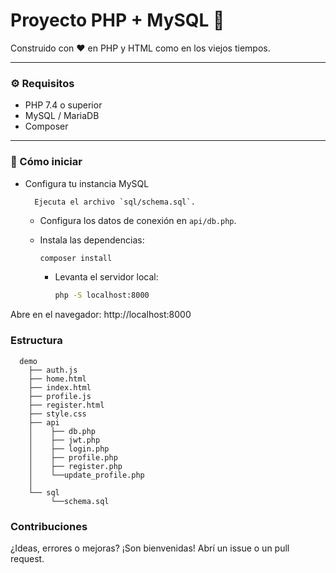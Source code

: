 # Proyecto PHP + MySQL 🐘

Construido con ❤️ en PHP y HTML como en los viejos tiempos.

---

### ⚙️ Requisitos

- PHP 7.4 o superior
- MySQL / MariaDB
- Composer

---

### 🧪 Cómo iniciar

- Configura tu instancia MySQL
    
        Ejecuta el archivo `sql/schema.sql`.
  - Configura los datos de conexión en `api/db.php`. 
  - Instala las dependencias:

      ```bash
      composer install
      ```
    - Levanta el servidor local:
      ```bash
      php -S localhost:8000
      ```

Abre en el navegador: http://localhost:8000

### Estructura
```
  demo
    ├── auth.js
    ├── home.html
    ├── index.html
    ├── profile.js
    ├── register.html
    ├── style.css
    ├── api
    │    ├── db.php
    │    ├── jwt.php
    │    ├── login.php
    │    ├── profile.php
    │    ├── register.php
    │    └──update_profile.php
    │
    └── sql
         └──schema.sql
```
### Contribuciones
¿Ideas, errores o mejoras? ¡Son bienvenidas! Abrí un issue o un pull request.
